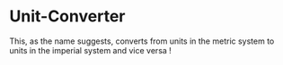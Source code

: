 # Unit-Converter
This, as the name suggests, converts from units in the metric system to units in the imperial system and vice versa !
